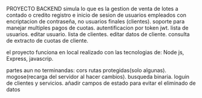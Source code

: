 PROYECTO BACKEND
simula lo que es la gestion de venta de lotes a contado o credito
registro e inicio de sesion de usuarios empleados con encriptacion de contraseña, no usuarios finales (clientes).
soporte para manejar multiples pagos de cuotas.
autentificacion por token jwt.
lista de usuarios.
editar usuario.
lista de clientes.
editar datos de cliente.
consulta de extracto de cuotas de cliente.

el proyecto funciona en local
realizado con las tecnologias de: Node js, Express, javascrip.

partes aun no terminandas:
cors
rutas protegidas(solo algunas).
mogose(recarga del servidor al hacer cambios).
busqueda binaria.
loguin de clientes y servicios.
añadir campos de estado para evitar el eliminado de datos
